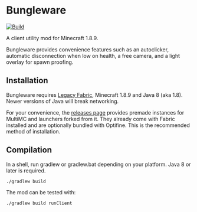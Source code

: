 # Bungleware
[![Build](https://github.com/factrick45/bungleware/actions/workflows/build.yml/badge.svg)](https://github.com/factrick45/bungleware/actions/workflows/build.yml)

A client utility mod for Minecraft 1.8.9.

Bungleware provides convenience features such as an autoclicker, automatic disconnection when low on health, a free camera, and a light overlay for spawn proofing.

## Installation

Bungleware requires [Legacy Fabric](https://legacyfabric.net/), Minecraft 1.8.9 and Java 8 (aka 1.8). Newer versions of Java will break networking.

For your convenience, the [releases page](https://github.com/factrick45/bungleware/releases) provides premade instances for MultiMC and launchers forked from it. They already come with Fabric installed and are optionally bundled with Optifine. This is the recommended method of installation.

## Compilation

In a shell, run gradlew or gradlew.bat depending on your platform. Java 8 or later is required.

    ./gradlew build

The mod can be tested with:

    ./gradlew build runClient
